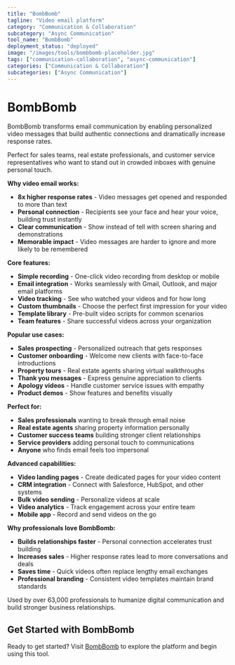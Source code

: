```yaml
---
title: "BombBomb"
tagline: "Video email platform"
category: "Communication & Collaboration"
subcategory: "Async Communication"
tool_name: "BombBomb"
deployment_status: "deployed"
image: "/images/tools/bombbomb-placeholder.jpg"
tags: ["communication-collaboration", "async-communication"]
categories: ["Communication & Collaboration"]
subcategories: ["Async Communication"]
---
```


# BombBomb

BombBomb transforms email communication by enabling personalized video messages that build authentic connections and dramatically increase response rates.

Perfect for sales teams, real estate professionals, and customer service representatives who want to stand out in crowded inboxes with genuine personal touch.

**Why video email works:**
- **8x higher response rates** - Video messages get opened and responded to more than text
- **Personal connection** - Recipients see your face and hear your voice, building trust instantly
- **Clear communication** - Show instead of tell with screen sharing and demonstrations
- **Memorable impact** - Video messages are harder to ignore and more likely to be remembered

**Core features:**
- **Simple recording** - One-click video recording from desktop or mobile
- **Email integration** - Works seamlessly with Gmail, Outlook, and major email platforms
- **Video tracking** - See who watched your videos and for how long
- **Custom thumbnails** - Choose the perfect first impression for your video
- **Template library** - Pre-built video scripts for common scenarios
- **Team features** - Share successful videos across your organization

**Popular use cases:**
- **Sales prospecting** - Personalized outreach that gets responses
- **Customer onboarding** - Welcome new clients with face-to-face introductions
- **Property tours** - Real estate agents sharing virtual walkthroughs
- **Thank you messages** - Express genuine appreciation to clients
- **Apology videos** - Handle customer service issues with empathy
- **Product demos** - Show features and benefits visually

**Perfect for:**
- **Sales professionals** wanting to break through email noise
- **Real estate agents** sharing property information personally
- **Customer success teams** building stronger client relationships
- **Service providers** adding personal touch to communications
- **Anyone** who finds email feels too impersonal

**Advanced capabilities:**
- **Video landing pages** - Create dedicated pages for your video content
- **CRM integration** - Connect with Salesforce, HubSpot, and other systems
- **Bulk video sending** - Personalize videos at scale
- **Video analytics** - Track engagement across your entire team
- **Mobile app** - Record and send videos on the go

**Why professionals love BombBomb:**
- **Builds relationships faster** - Personal connection accelerates trust building
- **Increases sales** - Higher response rates lead to more conversations and deals
- **Saves time** - Quick videos often replace lengthy email exchanges
- **Professional branding** - Consistent video templates maintain brand standards

Used by over 63,000 professionals to humanize digital communication and build stronger business relationships.

## Get Started with BombBomb

Ready to get started? Visit [BombBomb](https://bombbomb.com) to explore the platform and begin using this tool.